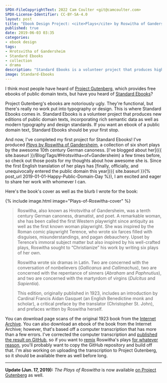 ```yaml
---
SPDX-FileCopyrightText: 2022 Cam Coulter <git@camcoulter.com>
SPDX-License-Identifier: CC-BY-SA-4.0
layout: post
title: "Ebook Design Project: <cite>Plays</cite> by Roswitha of Gandersheim"
published: true
date: 2019-06-03 03:35
categories:
- ebook design
tags:
- Hrotsvitha of Gandersheim
- Standard Ebooks
- collection
- drama
description: "Standard Ebooks is a volunteer project that produces high-quality ebooks, incorporating modern typography and design standards."
image: Standard-Ebooks
---
```


I think most people have heard of [Project Gutenberg](http://gutenberg.org/), which provides free ebooks of public domain texts, but have you heard of [Standard Ebooks](http://standardebooks.org/)?

Project Gutenberg's ebooks are notoriously ugly. They're functional, but there's really no work put into typography or design. This is where Standard Ebooks comes in. Standard Ebooks is a volunteer project that produces new editions of public domain texts, incorporating rich semantic data as well as modern typography and design standards. If you want an ebook of a public domain text, Standard Ebooks should be your first stop.

And now, I've completed my first project for Standard Ebooks! I've produced [<cite>Plays</cite> by Roswitha of Gandersheim](https://standardebooks.org/ebooks/roswitha-of-gandersheim/plays/christopher-st-john), a collection of six short plays by the awesome 10th century German canoness. [I've blogged about her]({{ site.baseurl }}/Blog/Tags/#Hrotsvitha+of+Gandersheim) a few times before, so check out those posts for my thoughts about how awesome she is. Since the first English translation of her plays has [finally, officially, and unequivocally entered the public domain this year]({{ site.baseurl }}{% post_url 2019-01-01-Happy-Public-Domain-Day %}), I am excited and eager to share her work with whomever I can.

Here's the book's cover as well as the blurb I wrote for the book:

{% include image.html image="Plays-of-Roswitha-cover" %}

<blockquote>

<p>Roswitha, also known as Hrotsvitha of Gandersheim, was a tenth century German canoness, dramatist, and poet. A remarkable woman, she has been called the first Western playwright since antiquity as well as the first known woman playwright. She was inspired by the Roman comic playwright Terence, who wrote six farces filled with disguises, misunderstandings, and pagan debauchery. Upset by Terence’s immoral subject matter but also inspired by his well-crafted plays, Roswitha sought to “Christianize” his work by writing six plays of her own.</p>

<p>Roswitha wrote six dramas in Latin. Two are concerned with the conversation of nonbelievers (<cite>Gallicanus</cite> and <cite>Callimachus</cite>), two are concerned with the repentance of sinners (<cite>Abraham</cite> and <cite>Paphnutius</cite>), and two are concerned with the martyrdom of virgins (<cite>Dulcitus</cite> and <cite>Sapientia</cite>).</p>

<p>This edition, originally published in 1923, includes an introduction by Cardinal Francis Aidan Gasquet (an English Benedictine monk and scholar), a critical preface by the translator (Christopher St. John), and prefaces written by Roswitha herself.</p>

</blockquote>

You can download page scans of the original 1923 book from the [Internet Archive](https://archive.org/details/playsofroswitha00hrotuoft). You can also download an ebook of the book from the Internet Archive; however, that's based off a computer transcription that has more than a few errors. I've corrected the computer transcription and [published the result on GitHub](https://github.com/cncoulter/Transcription_The-Plays-of-Roswitha), so if you want to [remix](https://en.wikipedia.org/wiki/Remix_culture) Roswitha's plays [for whatever reason](https://techcrunch.com/2015/03/22/from-artistic-to-technological-mash-up/), you'll probably want to copy the GitHub repository and build off that. I'm also working on uploading the transcription to Project Gutenberg, so it should be available there as well before long.

***

<b>Update (Jun. 17, 2019):</b> <cite>The Plays of Roswitha</cite> is now available [on Project Gutenberg](https://www.gutenberg.org/ebooks/59770) as well.
